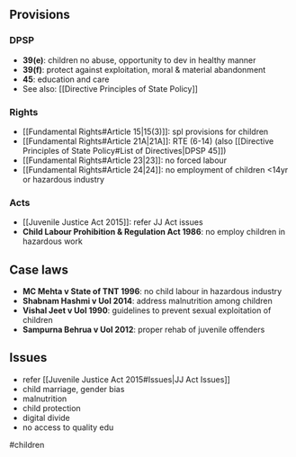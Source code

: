 ## Provisions
### DPSP
- **39(e)**: children no abuse, opportunity to dev in healthy manner
- **39(f)**: protect against exploitation, moral & material abandonment
- **45**: education and care
- See also: [[Directive Principles of State Policy]]
### Rights
- [[Fundamental Rights#Article 15|15(3)]]: spl provisions for children
- [[Fundamental Rights#Article 21A|21A]]: RTE (6-14) (also [[Directive Principles of State Policy#List of Directives|DPSP 45]])
- [[Fundamental Rights#Article 23|23]]: no forced labour
- [[Fundamental Rights#Article 24|24]]: no employment of children \<14yr or hazardous industry
### Acts
- [[Juvenile Justice Act 2015]]: refer JJ Act issues
- **Child Labour Prohibition & Regulation Act 1986**: no employ children in hazardous work
## Case laws
- **MC Mehta v State of TNT 1996**: no child labour in hazardous industry
- **Shabnam Hashmi v UoI 2014**: address malnutrition among children
- **Vishal Jeet v UoI 1990**: guidelines to prevent sexual exploitation of children
- **Sampurna Behrua v UoI 2012**: proper rehab of juvenile offenders

## Issues
- refer [[Juvenile Justice Act 2015#Issues|JJ Act Issues]]
- child marriage, gender bias
- malnutrition
- child protection
- digital divide
- no access to quality edu

#children 